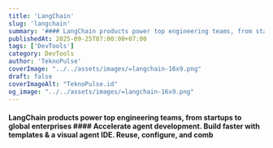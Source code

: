 ```yaml
---
title: 'LangChain'
slug: 'langchain'
summary: '#### LangChain products power top engineering teams, from startups to global enterprises #### Accelerate agent development. Build faster with templates & a visual agent IDE. Reuse, configure, and comb'
publishedAt: 2025-09-25T07:00:00+07:00
tags: ['DevTools']
category: DevTools
author: 'TeknoPulse'
coverImage: "../../assets/images/=langchain-16x9.png"
draft: false
coverImageAlt: "TeknoPulse.id"
og_image: "../../assets/images/=langchain-16x9.png"
---
```


#### LangChain products power top engineering teams, from startups to global enterprises #### Accelerate agent development. Build faster with templates & a visual agent IDE. Reuse, configure, and comb
